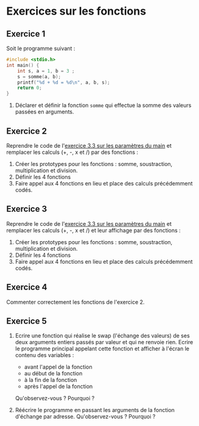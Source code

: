# Exercices sur les fonctions

## Exercice 1

Soit le programme suivant :
```c
#include <stdio.h>
int main() {
    int s, a = 1, b = 3 ;
    s = somme(a, b);
    printf("%d + %d = %d\n", a, b, s);
    return 0;
}
```

1. Déclarer et définir la fonction ```somme``` qui effectue la somme des valeurs passées en arguments.

## Exercice 2

Reprendre le code de l'[exercice 3.3 sur les paramètres du main](../04_Pointeurs/exercices_3.md/#Exercice-3) et remplacer les calculs (+, -, x et /) par des fonctions :

1. Créer les prototypes pour les fonctions : somme, soustraction, multiplication et division.
2. Définir les 4 fonctions
3. Faire appel aux 4 fonctions en lieu et place des calculs précédemment codés.

## Exercice 3

Reprendre le code de l'[exercice 3.3 sur les paramètres du main](../04_Pointeurs/exercices_3.md/#Exercice-3) et remplacer les calculs (+, -, x et /) et leur affichage par des fonctions :

1. Créer les prototypes pour les fonctions : somme, soustraction, multiplication et division.
2. Définir les 4 fonctions
3. Faire appel aux 4 fonctions en lieu et place des calculs précédemment codés.

## Exercice 4

Commenter correctement les fonctions de l'exercice 2.

## Exercice 5

1. Ecrire une fonction qui réalise le swap (l'échange des valeurs) de ses deux arguments entiers passés par valeur et qui ne renvoie rien. Ecrire le programme principal appelant cette fonction et afficher à l'écran le contenu des variables :

    + avant l'appel de la fonction
    + au début de la fonction
    + à la fin de la fonction
    + après l'appel de la fonction
    
    Qu'observez-vous ? Pourquoi ?

2. Réécrire le programme en passant les arguments de la fonction d'échange par adresse. Qu'observez-vous ? Pourquoi ?